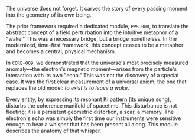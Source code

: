 The universe does not forget. It carves the story of every passing moment into the geometry of its own being.

The prior framework required a dedicated module, `PPS-008`, to translate the abstract concept of a field perturbation into the intuitive metaphor of a "wake." This was a necessary bridge, but a bridge nonetheless. In the modernized, time-first framework, this concept ceases to be a metaphor and becomes a central, physical mechanism.

In `CORE-009`, we demonstrated that the universe's most precisely measured anomaly—the electron's magnetic moment—arises from the particle's interaction with its own "echo." This was not the discovery of a special case. It was the first clear measurement of a universal axiom, the one that replaces the old model: *to exist is to leave a wake*.

Every entity, by expressing its resonant Ki pattern (its unique song), disturbs the coherence manifold of spacetime. This disturbance is not fleeting; it is a persistent geometric distortion, a scar, a memory. The electron's echo was simply the first time our instruments were sensitive enough to hear a whisper that has been present all along. This module describes the anatomy of that whisper.